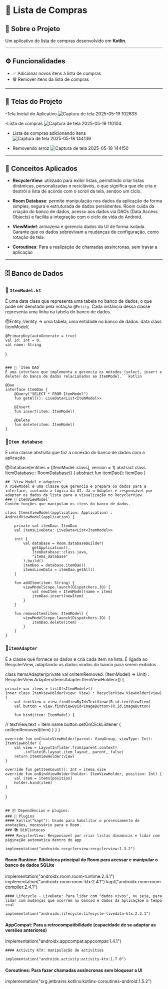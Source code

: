 # 🛒 Lista de Compras

## 📌 Sobre o Projeto

Um aplicativo de lista de compras desenvolvido em **Kotlin**.


---

## ⚙️ Funcionalidades

- ✅ Adicionar novos itens à lista de compras
- 🗑️ Remover itens da lista de compras

---

## 📸 Telas do Projeto
-Tela Inicial do Aplicativo
![Captura de tela 2025-05-19 102633](https://github.com/user-attachments/assets/520d0fbd-48a5-422f-82a5-b0ffc031cbed)


-Lista de compras
![Captura de tela 2025-05-19 110104](https://github.com/user-attachments/assets/7c1d6727-aa33-4650-bd70-e8ff3a57a152)


- Lista de compras adicionando itens
![Captura de tela 2025-05-18 144139](https://github.com/user-attachments/assets/4a956798-1502-454b-9a37-fc25f33324f1)



- Removendo arroz
![Captura de tela 2025-05-18 144150](https://github.com/user-attachments/assets/a1cd64f3-0c8f-4696-8bf2-1be3adf3e43e)


---


## 🧠 Conceitos Aplicados

- **RecyclerView**: utilizado para exibir listas, permitindo criar listas dinâmicas, personalizadas e recicláveis, o que significa que ele cria e destrói a lista de acordo com o scroll da tela, sendoo um ciclo.

- **Room Database**:  permite manipulação nos dados da aplicação de forma simples,  segura e estruturada de dados persistentes. Room cuida da criação do banco de dados, acesso aos dados via DAOs (Data Access Objects) e facilita a integração com o ciclo de vida do Android.

- **ViewModel**:  armazena e gerencia dados da UI de forma isolada. Garante que os dados sobrevivam a mudanças de configuração, como rotação de tela.

- **Coroutines**: Para a realização de chamadas assíncronas, sem travar a aplicação

---

## 🗄️ Banco de Dados

### 📌 `ItemModel.kt`

É uma data class que representa uma tabela no banco de dados, o que pode ser denotado pela notação `@Entity`. Cada instância dessa classe representa uma linha na tabela do banco de dados.

@Entity
//entity -> uma tabela, uma entidade no banco de dados.
data class ItemModel(

    @PrimaryKey(autoGenerate = true)
    val id: Int = 0,
    val name: String
)
```

### 📌 `Item DAO`
É uma interface que implementa e gerencia os métodos (select, insert e delete) do banco de dados relacionados ao ItemModel.```kotlin

@Dao
interface ItemDao {
    @Query("SELECT * FROM ItemModel")
    fun getAll(): LiveData<List<ItemModel>>

    @Insert
    fun insert(item: ItemModel)

    @Delete
    fun delete(item: ItemModel)
}
```
### 📌`Item database`
É uma classe abstrata que faz a conexão do banco de dados com a aplicação.

@Database(entities = [ItemModel::class], version = 1)
abstract class ItemDatabase : RoomDatabase() {
    abstract fun itemDao(): ItemDao
}
```
## `View Model e adapters`
A ViewModel é uma classe que gerencia e prepara os dados para a interface, isolando a lógica da UI. Já o Adapter é responsável por adaptar os dados da lista para a visualização no RecyclerView.
### 📌`ItemViewModel`
Contém funções que manipulam os itens do banco de dados.

class ItemsViewModel(application: Application) : AndroidViewModel(application) {

    private val itemDao: ItemDao
    val itemsLiveData: LiveData<List<ItemModel>>

    init {
        val database = Room.databaseBuilder(
            getApplication(),
            ItemDatabase::class.java,
            "items_database"
        ).build()
        itemDao = database.itemDao()
        itemsLiveData = itemDao.getAll()
    }

    fun addItem(item: String) {
        viewModelScope.launch(Dispatchers.IO) {
            val newItem = ItemModel(name = item)
            itemDao.insert(newItem)
        }
    }

    fun removeItem(item: ItemModel) {
        viewModelScope.launch(Dispatchers.IO) {
            itemDao.delete(item)
        }
    }
}
```

### 📌`itemAdapter`
É a classe que fornece os dados e cria cada item na lista. É ligada ao RecyclerView, adaptando os dados vindos do banco para serem exibidos

class ItemsAdapter(private val onItemRemoved: (ItemModel) -> Unit) :
RecyclerView.Adapter<ItemsAdapter.ItemViewHolder>() {
    
    private var items = listOf<ItemModel>()
    inner class ItemViewHolder(view: View) : RecyclerView.ViewHolder(view) {
        val textView = view.findViewById<TextView>(R.id.textViewItem)
        val button = view.findViewById<ImageButton>(R.id.imageButton)
        
        fun bind(item: ItemModel) {
//            textView.text = item.name
            button.setOnClickListener {
                onItemRemoved(item)
            }
        }
    }

    override fun onCreateViewHolder(parent: ViewGroup, viewType: Int): ItemViewHolder {
        val view = LayoutInflater.from(parent.context)
            .inflate(R.layout.item_layout, parent, false)
        return ItemViewHolder(view)
    }
    
    override fun getItemCount(): Int = items.size
    override fun onBindViewHolder(holder: ItemViewHolder, position: Int) {
        val item = items[position]
        holder.bind(item)
    }
}
```

## 📦 Dependências e plugins:
### 🔌 Plugins
#### kotlin("kapt"): Usado para habilitar o processamento de anotações, necessário para o Room.
### 📚 Bibliotecas
#### RecyclerView: Responsavel por criar listas dinamicas e lidar com páginação automatica dentro do app

implementation("androidx.recyclerview:recyclerview:1.3.2")
```
#### Room Runtime: Biblioteca principal do Room para acessar e manipular o banco de dados SQLite

implementation("androidx.room:room-runtime:2.4.1")
implementation("androidx.room:room-ktx:2.4.1")
kapt("androidx.room:room-compiler:2.4.1")
``` 
#### Lifecycle - LiveData: Para lidar com "dados vivos", ou seja, para lidar com mudanças que ocorrem no bancod e dados da aplicaçãoe m tempo real

implementation("androidx.lifecycle:lifecycle-livedata-ktx:2.3.1")
```

#### AppCompat: Para a retrocompatibilidade (capacidade de se adaptar as versões anteriores)

implementation("androidx.appcompat:appcompat:1.4.1")
```
#### Activity KTX: manipulação de activities

implementation("androidx.activity:activity-ktx:1.7.0")
```
#### Coroutines: Para fazer chamadas assíncronas sem bloquear a UI

implementation("org.jetbrains.kotlinx:kotlinx-coroutines-android:1.5.2")
```

